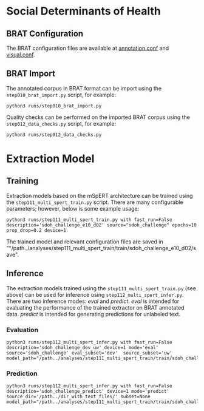 # Social Determinants of Health


## BRAT Configuration
The BRAT configuration files are available at [annotation.conf](resources/annotation.conf) and [visual.conf](resources/visual.conf).


## BRAT Import
The annotated corpus in BRAT format can be import using the `step010_brat_import.py` script, for example: 
```
python3 runs/step010_brat_import.py
```

Quality checks can be performed on the imported BRAT corpus using the `step012_data_checks.py` script, for example:
```
python3 runs/step012_data_checks.py
```

# Extraction Model

## Training
Extraction models based on the mSpERT architecture can be trained using the `step111_multi_spert_train.py` script. There are many configurable parameters; however, below is some example usage:
```
python3 runs/step111_multi_spert_train.py with fast_run=False description='sdoh_challenge_e10_d02' source="sdoh_challenge" epochs=10  prop_drop=0.2 device=1
```
The trained model and relevant configuration files are saved in ""/path../analyses/step111_multi_spert_train/train/sdoh_challenge_e10_d02/save".


## Inference
The extraction models trained using the `step111_multi_spert_train.py` (see above) can be used for inference using `step112_multi_spert_infer.py`. There are two inference modes: *eval* and *predict*. *eval* is intended for evaluating the performance of the trained extractor on BRAT annotated data. *predict* is intended for generating predictions for unlabeled text.

### Evaluation

```
python3 runs/step112_multi_spert_infer.py with fast_run=False description='sdoh_challenge_dev_uw' device=1 mode='eval' source='sdoh_challenge' eval_subset='dev'  source_subset='uw'    model_path="/path../analyses/step111_multi_spert_train/train/sdoh_challenge_e10_d02/save"
```


### Prediction
```
python3 runs/step112_multi_spert_infer.py with fast_run=False description='sdoh_challenge_predict' device=1 mode='predict' source_dir='/path../dir_with_text_files/' subset=None model_path="/path../analyses/step111_multi_spert_train/train/sdoh_challenge_e10_d02/save"
```


